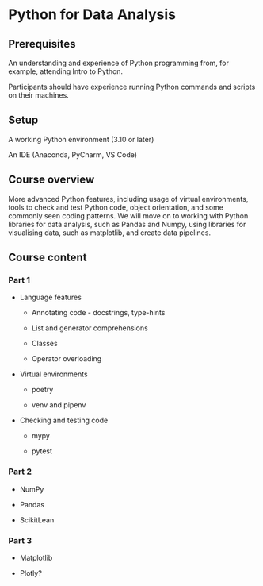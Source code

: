 # Python for Data Analysis

## Prerequisites

An understanding and experience of Python programming from, for example, attending Intro to Python. 

Participants should have experience running Python commands and scripts on their machines.

## Setup

A working Python environment (3.10 or later)

An IDE (Anaconda, PyCharm, VS Code)

## Course overview

More advanced Python features, including usage of virtual environments, tools to check and test Python code, object orientation, and some commonly seen coding patterns. We will move on to working with Python libraries for data analysis, such as Pandas and Numpy, using libraries for visualising data, such as matplotlib, and create data pipelines. 

## Course content

### Part 1

* Language features

  * Annotating code - docstrings, type-hints

  * List and generator comprehensions

  * Classes

  * Operator overloading


* Virtual environments

  * poetry

  * venv and pipenv

* Checking and testing code

  * mypy

  * pytest


### Part 2

* NumPy

* Pandas

* ScikitLean

### Part 3

* Matplotlib

* Plotly?
